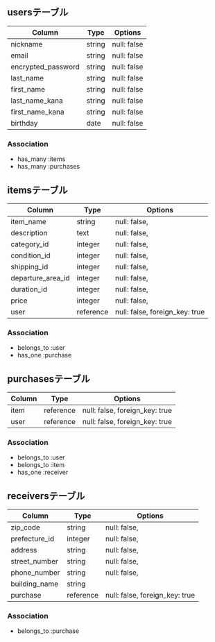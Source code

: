 ## usersテーブル

| Column             | Type   | Options                        |
| ------------------ | ------ | ------------------------------ |
| nickname           | string | null: false                    |
| email              | string | null: false                    |
| encrypted_password | string | null: false                    |
| last_name          | string | null: false                    |
| first_name         | string | null: false                    |
| last_name_kana     | string | null: false                    |
| first_name_kana    | string | null: false                    |
| birthday           | date   | null: false                    |

### Association
- has_many :items
- has_many :purchases


## itemsテーブル

| Column            | Type      | Options                        |
| ----------------- | --------- | ------------------------------ |
| item_name         | string    | null: false,                   |
| description       | text      | null: false,                   |
| category_id       | integer   | null: false,                   |
| condition_id      | integer   | null: false,                   |
| shipping_id       | integer   | null: false,                   |
| departure_area_id | integer   | null: false,                   |
| duration_id       | integer   | null: false,                   |
| price             | integer   | null: false,                   |
| user              | reference | null: false, foreign_key: true |

### Association
- belongs_to :user
- has_one :purchase


## purchasesテーブル

| Column      | Type      | Options                        |
| ----------- | --------- | ------------------------------ |
| item        | reference | null: false, foreign_key: true |
| user        | reference | null: false, foreign_key: true |

### Association
- belongs_to :user
- belongs_to :item
- has_one :receiver


## receiversテーブル

| Column        | Type      | Options                        |
| ------------- | --------- | ------------------------------ |
| zip_code      | string    | null: false,                   |
| prefecture_id | integer   | null: false,                   |
| address       | string    | null: false,                   |
| street_number | string    | null: false,                   |
| phone_number  | string    | null: false,                   |
| building_name | string    |                                |
| purchase      | reference | null: false, foreign_key: true |

### Association
- belongs_to :purchase

